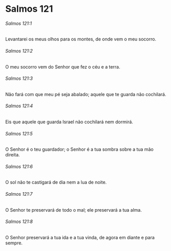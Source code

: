 # Salmos 121

###### Salmos 121:1

Levantarei os meus olhos para os montes, de onde vem o meu socorro.

###### Salmos 121:2

O meu socorro vem do Senhor que fez o céu e a terra.

###### Salmos 121:3

Não fará com que meu pé seja abalado; aquele que te guarda não cochilará.

###### Salmos 121:4

Eis que aquele que guarda Israel não cochilará nem dormirá.

###### Salmos 121:5

O Senhor é o teu guardador; o Senhor é a tua sombra sobre a tua mão direita.

###### Salmos 121:6

O sol não te castigará de dia nem a lua de noite.

###### Salmos 121:7

O Senhor te preservará de todo o mal; ele preservará a tua alma.

###### Salmos 121:8

O Senhor preservará a tua ida e a tua vinda, de agora em diante e para sempre.

